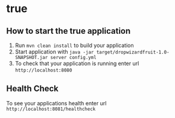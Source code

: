 # true

How to start the true application
---

1. Run `mvn clean install` to build your application
1. Start application with `java -jar target/dropwizardfruit-1.0-SNAPSHOT.jar server config.yml`
1. To check that your application is running enter url `http://localhost:8080`

Health Check
---

To see your applications health enter url `http://localhost:8081/healthcheck`
